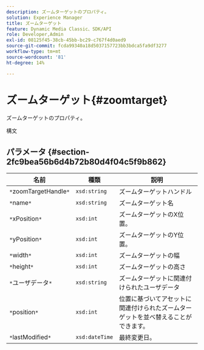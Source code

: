 ```yaml
---
description: ズームターゲットのプロパティ。
solution: Experience Manager
title: ズームターゲット
feature: Dynamic Media Classic、SDK/API
role: Developer,Admin
exl-id: 08125f45-38cb-45bb-bc29-c767f4d0aed9
source-git-commit: fcda99340a18d5037157723bb3bdca5fa9df3277
workflow-type: tm+mt
source-wordcount: '81'
ht-degree: 14%

---
```


# ズームターゲット{#zoomtarget}

ズームターゲットのプロパティ。

構文

## パラメータ {#section-2fc9bea56b6d4b72b80d4f04c5f9b862}

| 名前 | 種類 | 説明 |
|---|---|---|
| `*`zoomTargetHandle`*` | `xsd:string` | ズームターゲットハンドル |
| `*`name`*` | `xsd:string` | ズームターゲット名 |
| `*`xPosition`*` | `xsd:int` | ズームターゲットのX位置。 |
| `*`yPosition`*` | `xsd:int` | ズームターゲットのY位置。 |
| `*`width`*` | `xsd:int` | ズームターゲットの幅 |
| `*`height`*` | `xsd:int` | ズームターゲットの高さ |
| `*`ユーザデータ`*` | `xsd:string` | ズームターゲットに関連付けられたユーザデータ |
| `*`position`*` | `xsd:int` | 位置に基づいてアセットに関連付けられたズームターゲットを並べ替えることができます。 |
| `*`lastModified`*` | `xsd:dateTime` | 最終変更日。 |
